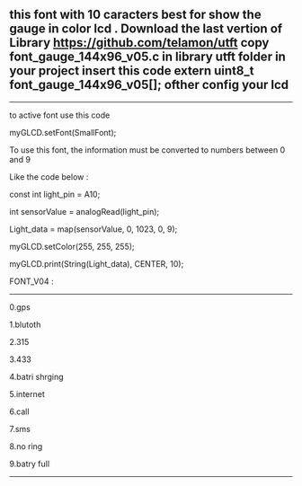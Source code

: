 this font with 10 caracters best for show the gauge in color lcd .
Download the last vertion of Library 
https://github.com/telamon/utft 
copy font_gauge_144x96_v05.c in library utft folder
in your project insert this code
extern uint8_t font_gauge_144x96_v05[];
ofther config your lcd
----------------------------
----------------------------
to active font use this code

myGLCD.setFont(SmallFont);

To use this font, the information must be converted to numbers between 0 and 9

Like the code below :

const int light_pin = A10;

int sensorValue = analogRead(light_pin);

Light_data = map(sensorValue, 0, 1023, 0, 9);

myGLCD.setColor(255, 255, 255);

myGLCD.print(String(Light_data), CENTER, 10);

FONT_V04 :
*******************************************
0.gps

1.blutoth

2.315

3.433

4.batri shrging

5.internet

6.call

7.sms

8.no ring

9.batry full

---------------------------------------------------------------------

